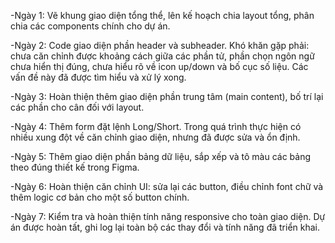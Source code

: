 -Ngày 1: Vẽ khung giao diện tổng thể, lên kế hoạch chia layout tổng, phân chia các components chính cho dự án.

-Ngày 2: Code giao diện phần header và subheader. Khó khăn gặp phải: chưa căn chỉnh được khoảng cách giữa các phần tử, phần chọn ngôn ngữ chưa hiển thị đúng, chưa hiểu rõ về icon up/down và bố cục số liệu. Các vấn đề này đã được tìm hiểu và xử lý xong.

-Ngày 3: Hoàn thiện thêm giao diện phần trung tâm (main content), bố trí lại các phần cho cân đối với layout.

-Ngày 4: Thêm form đặt lệnh Long/Short. Trong quá trình thực hiện có nhiều xung đột về căn chỉnh giao diện, nhưng đã được sửa và ổn định.

-Ngày 5: Thêm giao diện phần bảng dữ liệu, sắp xếp và tô màu các bảng theo đúng thiết kế trong Figma.

-Ngày 6: Hoàn thiện căn chỉnh UI: sửa lại các button, điều chỉnh font chữ và thêm logic cơ bản cho một số button chính.

-Ngày 7: Kiểm tra và hoàn thiện tính năng responsive cho toàn giao diện. Dự án được hoàn tất, ghi log lại toàn bộ các thay đổi và tính năng đã triển khai.
